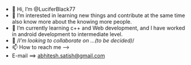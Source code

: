 - 👋 Hi, I’m @LuciferBlack77
- 👀 I’m interested in learning new things and contribute at the same time also know more about the knowing more people.
- 🌱 I’m currently learning c++ and Web development, and I have worked in android development to intermediate level.
- 💞️ /*I’m looking to collaborate on ...(to be decided)*/
- 📫 How to reach me --> 
- E-mail ==> abhitesh.satish@gmail.com

